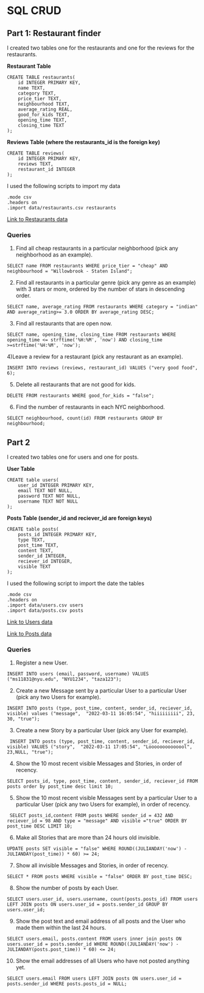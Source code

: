 # SQL CRUD

## Part 1: Restaurant finder

I created two tables one for the restaurants and one for the reviews for the restaurants. 

**Restaurant Table**

```mysql
CREATE TABLE restaurants(
    id INTEGER PRIMARY KEY,
    name TEXT, 
    category TEXT,
    price_tier TEXT,
    neighbourhood TEXT,
    average_rating REAL,
    good_for_kids TEXT,
    opening_time TEXT,
    closing_time TEXT
);
```
**Reviews Table (where the restaurants_id is the foreign key)**

```mysql
CREATE TABLE reviews(
    id INTEGER PRIMARY KEY,
    reviews TEXT, 
    restaurant_id INTEGER
);
```

I used the following scripts to import my data 
```
.mode csv
.headers on
.import data/restaurants.csv restaurants 
```
[Link to Restaurants data](https://github.com/database-design-assignments/sql-crud-tazasahar/blob/main/data/restaurants.csv)

### Queries

1) Find all cheap restaurants in a particular neighborhood (pick any neighborhood as an example).
```mysql
SELECT name FROM restaurants WHERE price_tier = "cheap" AND neighbourhood = "Willowbrook - Staten Island";
```
2) Find all restaurants in a particular genre (pick any genre as an example) with 3 stars or more, ordered by the number of stars in descending order.
```mysql
SELECT name, average_rating FROM restaurants WHERE category = "indian" AND average_rating>= 3.0 ORDER BY average_rating DESC;
```
3) Find all restaurants that are open now.
```mysql
SELECT name, opening_time, closing_time FROM restaurants WHERE opening_time <= strftime('%H:%M', 'now') AND closing_time >=strftime('%H:%M', 'now');
```
4)Leave a review for a restaurant (pick any restaurant as an example).
```mysql 
INSERT INTO reviews (reviews, restaurant_id) VALUES ("very good food", 6);
```
5) Delete all restaurants that are not good for kids.
```mysql
DELETE FROM restaurants WHERE good_for_kids = "false";
```
6) Find the number of restaurants in each NYC neighborhood.
```mysql
SELECT neighbourhood, count(id) FROM restaurants GROUP BY neighbourhood;
```



## Part 2

I created two tables one for users and one for posts. 

**User Table**
```mysql
CREATE table users(
    user_id INTEGER PRIMARY KEY,
    email TEXT NOT NULL,
    password TEXT NOT NULL, 
    username TEXT NOT NULL
);
```
**Posts Table (sender_id and reciever_id are foreign keys)**
```mysql
CREATE table posts(
    posts_id INTEGER PRIMARY KEY,
    type TEXT,  
    post_time TEXT,
    content TEXT,
    sender_id INTEGER, 
    reciever_id INTEGER, 
    visible TEXT
);
```
I used the following script to import the date the tables 

```
.mode csv
.headers on
.import data/users.csv users
.import data/posts.csv posts

```
[Link to Users data](https://github.com/database-design-assignments/sql-crud-tazasahar/blob/main/data/users.csv)

[Link to Posts data](https://github.com/database-design-assignments/sql-crud-tazasahar/blob/main/data/posts.csv)

### Queries

1) Register a new User.
```mysql
INSERT INTO users (email, password, username) VALUES ("ms11831@nyu.edu", "NYU1234", "taza123");
```
2) Create a new Message sent by a particular User to a particular User (pick any two Users for example).
```mysql
INSERT INTO posts (type, post_time, content, sender_id, reciever_id, visible) values ("message",  "2022-03-11 16:05:54", "hiiiiiiiii", 23, 30, "true");
```
3) Create a new Story by a particular User (pick any User for example).
```mysql
 INSERT INTO posts (type, post_time, content, sender_id, reciever_id, visible) VALUES ("story",  "2022-03-11 17:05:54", "Loooooooooooool", 23,NULL, "true");
```
4) Show the 10 most recent visible Messages and Stories, in order of recency.
```mysql
SELECT posts_id, type, post_time, content, sender_id, reciever_id FROM posts order by post_time desc limit 10;
```
5) Show the 10 most recent visible Messages sent by a particular User to a particular User (pick any two Users for example), in order of recency.
```mysql
 SELECT posts_id,content FROM posts WHERE sender_id = 432 AND reciever_id = 98 AND type = "message" AND visible ="true" ORDER BY post_time DESC LIMIT 10;
```
6)  Make all Stories that are more than 24 hours old invisible.
```mysql
UPDATE posts SET visible = "false" WHERE ROUND((JULIANDAY('now') - JULIANDAY(post_time)) * 60) >= 24;
```
7) Show all invisible Messages and Stories, in order of recency.
```mysql
SELECT * FROM posts WHERE visible = "false" ORDER BY post_time DESC;
```
8) Show the number of posts by each User.
```mysql
SELECT users.user_id, users.username, count(posts.posts_id) FROM users LEFT JOIN posts ON users.user_id = posts.sender_id GROUP BY users.user_id;
```
9) Show the post text and email address of all posts and the User who made them within the last 24 hours.
```mysql
SELECT users.email, posts.content FROM users inner join posts ON users.user_id = posts.sender_id WHERE ROUND((JULIANDAY('now') - JULIANDAY(posts.post_time)) * 60) <= 24;
```
10) Show the email addresses of all Users who have not posted anything yet.
```mysql
SELECT users.email FROM users LEFT JOIN posts ON users.user_id = posts.sender_id WHERE posts.posts_id = NULL;
```